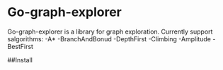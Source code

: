 # Go-graph-explorer

Go-graph-explorer is a library for graph exploration. Currently support salgorithms:
    -A*
    -BranchAndBonud
    -DepthFirst
    -Climbing 
    -Amplitude
    -BestFirst

##Install
```

```
